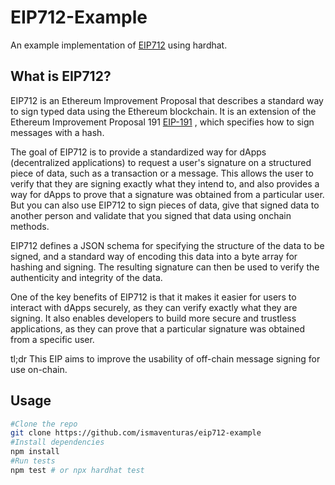 # EIP712-Example

An example implementation of [EIP712](https://eips.ethereum.org/EIPS/eip-712) using hardhat.

## What is EIP712?

EIP712 is an Ethereum Improvement Proposal that describes a standard way to sign typed data using the Ethereum blockchain. It is an extension of the Ethereum Improvement Proposal 191 [EIP-191](https://eips.ethereum.org/EIPS/eip-191) , which specifies how to sign messages with a hash.

The goal of EIP712 is to provide a standardized way for dApps (decentralized applications) to request a user's signature on a structured piece of data, such as a transaction or a message. This allows the user to verify that they are signing exactly what they intend to, and also provides a way for dApps to prove that a signature was obtained from a particular user. But you can also use EIP712 to sign pieces of data, give that signed data to another person and validate that you signed that data using onchain methods.

EIP712 defines a JSON schema for specifying the structure of the data to be signed, and a standard way of encoding this data into a byte array for hashing and signing. The resulting signature can then be used to verify the authenticity and integrity of the data.

One of the key benefits of EIP712 is that it makes it easier for users to interact with dApps securely, as they can verify exactly what they are signing. It also enables developers to build more secure and trustless applications, as they can prove that a particular signature was obtained from a specific user.

tl;dr This EIP aims to improve the usability of off-chain message signing for use on-chain.

## Usage

```bash
#Clone the repo
git clone https://github.com/ismaventuras/eip712-example
#Install dependencies
npm install
#Run tests
npm test # or npx hardhat test
```
